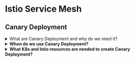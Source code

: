 # Istio Service Mesh

## Canary Deployment 

<details>
<summary>What are Canary Deployment and why do we need it?</summary></br><b>
A simple release method involves deploying the updated version to replace the existing one. Nevertheless, this deployment strategy promptly exposes all users to potential defects introduced by the new version.</br>
Canary releases solves this problem using a safe  approach where both versions of the application, the old and the new, run in parallel until the new version is completely validated and ready for all users. The new version, also called the canary, initially receives only a small amount of all application traffic. Therefore, if something goes wrong with this new version of the application, a minimal number of users are affected. As you gain confidence with how the canary works, you progressively route more traffic to it.
</details>

<details>
<summary>When do we use Canary Deployment?</summary></br><b>
* Your application handles high loads and you want to perform load or stress testing on a new.
* Need a safe strategy to deploy a new critical version.
* Analyze and Validate new version with reduced group of users to analyze how this affect your application.
</details>

<details>
<summary>What K8s and Istio resources are needed to create Canary Deployment?</summary></br><b>
* Deployment
* Service
* Virtual Service
* Destination Rule
</details>
